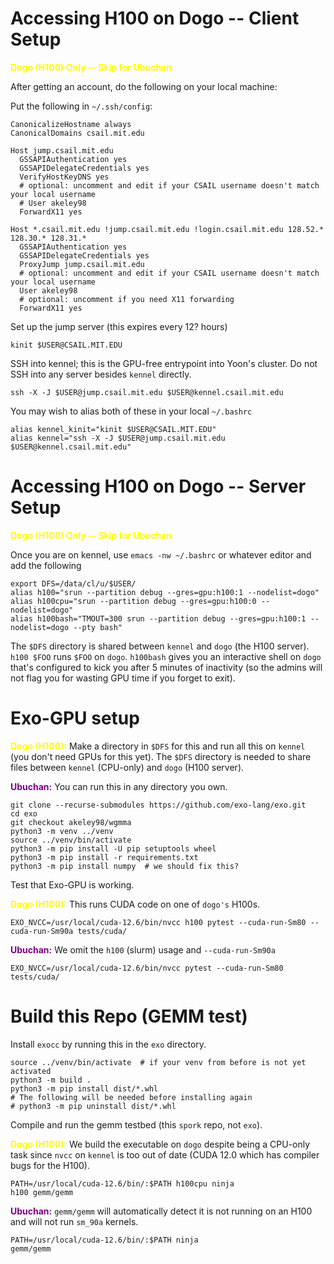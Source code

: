 # Accessing H100 on Dogo -- Client Setup

<span style="color:yellow">**Dogo (H100) Only -- Skip for Ubuchan**</span>

After getting an account, do the following on your local machine:

Put the following in `~/.ssh/config`:

    CanonicalizeHostname always
    CanonicalDomains csail.mit.edu

    Host jump.csail.mit.edu
      GSSAPIAuthentication yes
      GSSAPIDelegateCredentials yes
      VerifyHostKeyDNS yes
      # optional: uncomment and edit if your CSAIL username doesn't match your local username
      # User akeley98
      ForwardX11 yes

    Host *.csail.mit.edu !jump.csail.mit.edu !login.csail.mit.edu 128.52.* 128.30.* 128.31.*
      GSSAPIAuthentication yes
      GSSAPIDelegateCredentials yes
      ProxyJump jump.csail.mit.edu
      # optional: uncomment and edit if your CSAIL username doesn't match your local username
      User akeley98
      # optional: uncomment if you need X11 forwarding
      ForwardX11 yes

Set up the jump server (this expires every 12? hours)

    kinit $USER@CSAIL.MIT.EDU

SSH into kennel; this is the GPU-free entrypoint into Yoon's cluster.
Do not SSH into any server besides `kennel` directly.

    ssh -X -J $USER@jump.csail.mit.edu $USER@kennel.csail.mit.edu

You may wish to alias both of these in your local `~/.bashrc`

    alias kennel_kinit="kinit $USER@CSAIL.MIT.EDU"
    alias kennel="ssh -X -J $USER@jump.csail.mit.edu $USER@kennel.csail.mit.edu"


# Accessing H100 on Dogo -- Server Setup

<span style="color:yellow">**Dogo (H100) Only -- Skip for Ubuchan**</span>

Once you are on kennel, use `emacs -nw ~/.bashrc` or whatever editor and add the following

    export DFS=/data/cl/u/$USER/
    alias h100="srun --partition debug --gres=gpu:h100:1 --nodelist=dogo"
    alias h100cpu="srun --partition debug --gres=gpu:h100:0 --nodelist=dogo"
    alias h100bash="TMOUT=300 srun --partition debug --gres=gpu:h100:1 --nodelist=dogo --pty bash"

The `$DFS` directory is shared between `kennel` and `dogo` (the H100 server).
`h100 $FOO` runs `$FOO` on `dogo`.
`h100bash` gives you an interactive shell on `dogo` that's configured to kick you after 5 minutes of inactivity (so the admins will not flag you for wasting GPU time if you forget to exit).


# Exo-GPU setup

<span style="color:yellow">**Dogo (H100):**</span> Make a directory in `$DFS` for this and run all this on `kennel` (you don't need GPUs for this yet).
The `$DFS` directory is needed to share files between `kennel` (CPU-only) and `dogo` (H100 server).

<span style="color:purple">**Ubuchan:**</span> You can run this in any directory you own.

    git clone --recurse-submodules https://github.com/exo-lang/exo.git
    cd exo
    git checkout akeley98/wgmma
    python3 -m venv ../venv
    source ../venv/bin/activate
    python3 -m pip install -U pip setuptools wheel
    python3 -m pip install -r requirements.txt
    python3 -m pip install numpy  # we should fix this?

Test that Exo-GPU is working.

<span style="color:yellow">**Dogo (H100):**</span> This runs CUDA code on one of `dogo's` H100s.

    EXO_NVCC=/usr/local/cuda-12.6/bin/nvcc h100 pytest --cuda-run-Sm80 --cuda-run-Sm90a tests/cuda/

<span style="color:purple">**Ubuchan:**</span> We omit the `h100` (slurm) usage and `--cuda-run-Sm90a`

    EXO_NVCC=/usr/local/cuda-12.6/bin/nvcc pytest --cuda-run-Sm80 tests/cuda/


# Build this Repo (GEMM test)

Install `exocc` by running this in the `exo` directory.

    source ../venv/bin/activate  # if your venv from before is not yet activated
    python3 -m build .
    python3 -m pip install dist/*.whl
    # The following will be needed before installing again
    # python3 -m pip uninstall dist/*.whl

Compile and run the gemm testbed (this `spork` repo, not `exo`).

<span style="color:yellow">**Dogo (H100):**</span> We build the executable on `dogo` despite being a CPU-only task since `nvcc` on `kennel` is too out of date (CUDA 12.0 which has compiler bugs for the H100).

    PATH=/usr/local/cuda-12.6/bin/:$PATH h100cpu ninja
    h100 gemm/gemm

<span style="color:purple">**Ubuchan:**</span> `gemm/gemm` will automatically detect it is not running on an H100 and will not run `sm_90a` kernels.

    PATH=/usr/local/cuda-12.6/bin/:$PATH ninja
    gemm/gemm
